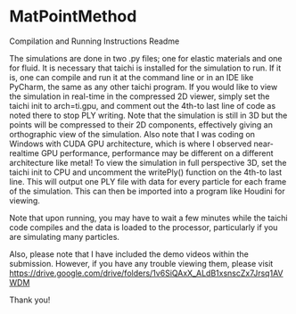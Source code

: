# MatPointMethod

Compilation and Running Instructions Readme

The simulations are done in two .py files; one for elastic materials and one for fluid. 
It is necessary that taichi is installed for the simulation to run. 
If it is, one can compile and run it at the command line or in an IDE like PyCharm, the same as any other taichi program. 
If you would like to view the simulation in real-time in the compressed 2D viewer, simply set the taichi init to arch=ti.gpu, 
and comment out the 4th-to last line of code as noted there to stop PLY writing. 
Note that the simulation is still in 3D but the points will be compressed to their 2D components, effectively giving an orthographic view of the simulation. 
Also note that I was coding on Windows with CUDA GPU architecture, which is where I observed near-realtime GPU performance, performance may be different on a different architecture like metal! 
To view the simulation in full perspective 3D, set the taichi init to CPU and uncomment the writePly() function on the 4th-to last line. 
This will output one PLY file with data for every particle for each frame of the simulation. 
This can then be imported into a program like Houdini for viewing. 

Note that upon running, you may have to wait a few minutes while the taichi code compiles and the data is loaded to the processor, particularly if you are simulating many particles.

Also, please note that I have included the demo videos within the submission. However, if you have any trouble viewing them, please visit https://drive.google.com/drive/folders/1v6SiQAxX_ALdB1xsnscZx7Jrsq1AVWDM

Thank you!
